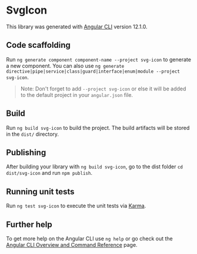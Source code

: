 # SvgIcon

This library was generated with [Angular CLI](https://github.com/angular/angular-cli) version 12.1.0.

## Code scaffolding

Run `ng generate component component-name --project svg-icon` to generate a new component. You can also use `ng generate directive|pipe|service|class|guard|interface|enum|module --project svg-icon`.
> Note: Don't forget to add `--project svg-icon` or else it will be added to the default project in your `angular.json` file. 

## Build

Run `ng build svg-icon` to build the project. The build artifacts will be stored in the `dist/` directory.

## Publishing

After building your library with `ng build svg-icon`, go to the dist folder `cd dist/svg-icon` and run `npm publish`.

## Running unit tests

Run `ng test svg-icon` to execute the unit tests via [Karma](https://karma-runner.github.io).

## Further help

To get more help on the Angular CLI use `ng help` or go check out the [Angular CLI Overview and Command Reference](https://angular.io/cli) page.
